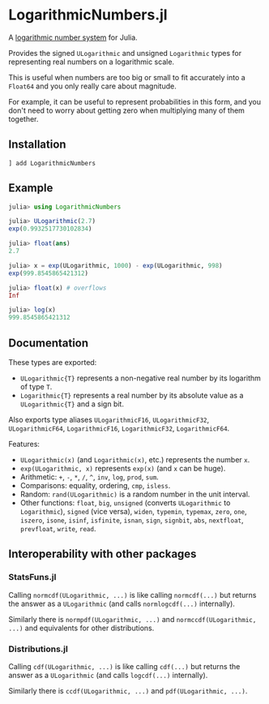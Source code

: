 # LogarithmicNumbers.jl

A [logarithmic number system](https://en.wikipedia.org/wiki/Logarithmic_number_system) for
Julia.

Provides the signed `ULogarithmic` and unsigned `Logarithmic` types for representing real
numbers on a logarithmic scale.

This is useful when numbers are too big or small to fit accurately into a `Float64` and you
only really care about magnitude.

For example, it can be useful to represent probabilities in this form, and you don't need to
worry about getting zero when multiplying many of them together.

## Installation

```
] add LogarithmicNumbers
```

## Example

```julia
julia> using LogarithmicNumbers

julia> ULogarithmic(2.7)
exp(0.9932517730102834)

julia> float(ans)
2.7

julia> x = exp(ULogarithmic, 1000) - exp(ULogarithmic, 998)
exp(999.8545865421312)

julia> float(x) # overflows
Inf

julia> log(x)
999.8545865421312
```

## Documentation

These types are exported:
* `ULogarithmic{T}` represents a non-negative real number by its logarithm of type `T`.
* `Logarithmic{T}` represents a real number by its absolute value as a `ULogarithmic{T}` and
  a sign bit.

Also exports type aliases `ULogarithmicF16`, `ULogarithmicF32`, `ULogarithmicF64`,
`LogarithmicF16`, `LogarithmicF32`, `LogarithmicF64`.

Features:
* `ULogarithmic(x)` (and `Logarithmic(x)`, etc.) represents the number `x`.
* `exp(ULogarithmic, x)` represents `exp(x)` (and `x` can be huge).
* Arithmetic: `+`, `-`, `*`, `/`, `^`, `inv`, `log`, `prod`, `sum`.
* Comparisons: equality, ordering, `cmp`, `isless`.
* Random: `rand(ULogarithmic)` is a random number in the unit interval.
* Other functions: `float`, `big`, `unsigned` (converts `ULogarithmic` to `Logarithmic`),
  `signed` (vice versa), `widen`, `typemin`, `typemax`, `zero`, `one`, `iszero`, `isone`,
  `isinf`, `isfinite`, `isnan`, `sign`, `signbit`, `abs`, `nextfloat`, `prevfloat`, `write`,
  `read`.

## Interoperability with other packages

### StatsFuns.jl

Calling `normcdf(ULogarithmic, ...)` is like calling `normcdf(...)` but returns the answer
as a `ULogarithmic` (and calls `normlogcdf(...)` internally).

Similarly there is `normpdf(ULogarithmic, ...)` and `normccdf(ULogarithmic, ...)` and
equivalents for other distributions.

### Distributions.jl

Calling `cdf(ULogarithmic, ...)` is like calling `cdf(...)` but returns the answer as a
`ULogarithmic` (and calls `logcdf(...)` internally).

Similarly there is `ccdf(ULogarithmic, ...)` and `pdf(ULogarithmic, ...)`.
